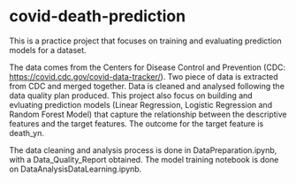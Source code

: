 # covid-death-prediction
This is a practice project that focuses on training and evaluating prediction models for a dataset.

The data comes from the Centers for Disease Control and Prevention (CDC: https://covid.cdc.gov/covid-data-tracker/). Two piece of data is extracted from CDC and merged together. Data is cleaned and analysed following the data quality plan produced. This project also focus on building and evluating prediction models (Linear Regression, Logistic Regression and Random Forest Model) that capture the relationship between the descriptive features and the target features. The outcome for the target feature is death_yn. 

The data cleaning and analysis process is done in DataPreparation.ipynb, with a Data_Quality_Report obtained. The model training notebook is done on DataAnalysisDataLearning.ipynb. 
